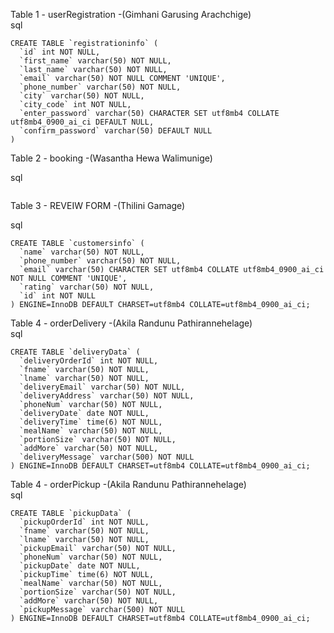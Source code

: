 
Table 1 - userRegistration -(Gimhani Garusing Arachchige) <br>
sql
```
CREATE TABLE `registrationinfo` (
  `id` int NOT NULL,
  `first_name` varchar(50) NOT NULL,
  `last_name` varchar(50) NOT NULL,
  `email` varchar(50) NOT NULL COMMENT 'UNIQUE',
  `phone_number` varchar(50) NOT NULL,
  `city` varchar(50) NOT NULL,
  `city_code` int NOT NULL,
  `enter_password` varchar(50) CHARACTER SET utf8mb4 COLLATE utf8mb4_0900_ai_ci DEFAULT NULL,
  `confirm_password` varchar(50) DEFAULT NULL
) 
```


Table 2 - booking -(Wasantha Hewa Walimunige) <br>

sql
```

```




Table 3 - REVEIW FORM -(Thilini Gamage)<br>

sql
```
CREATE TABLE `customersinfo` (
  `name` varchar(50) NOT NULL,
  `phone_number` varchar(50) NOT NULL,
  `email` varchar(50) CHARACTER SET utf8mb4 COLLATE utf8mb4_0900_ai_ci NOT NULL COMMENT 'UNIQUE',
  `rating` varchar(50) NOT NULL,
  `id` int NOT NULL
) ENGINE=InnoDB DEFAULT CHARSET=utf8mb4 COLLATE=utf8mb4_0900_ai_ci;

```

Table 4 - orderDelivery -(Akila Randunu Pathirannehelage)<br>
sql
```
CREATE TABLE `deliveryData` (
  `deliveryOrderId` int NOT NULL,
  `fname` varchar(50) NOT NULL,
  `lname` varchar(50) NOT NULL,
  `deliveryEmail` varchar(50) NOT NULL,
  `deliveryAddress` varchar(50) NOT NULL,
  `phoneNum` varchar(50) NOT NULL,
  `deliveryDate` date NOT NULL,
  `deliveryTime` time(6) NOT NULL,
  `mealName` varchar(50) NOT NULL,
  `portionSize` varchar(50) NOT NULL,
  `addMore` varchar(50) NOT NULL,
  `deliveryMessage` varchar(500) NOT NULL
) ENGINE=InnoDB DEFAULT CHARSET=utf8mb4 COLLATE=utf8mb4_0900_ai_ci;

```

Table 4 - orderPickup -(Akila Randunu Pathirannehelage)<br>
sql
```
CREATE TABLE `pickupData` (
  `pickupOrderId` int NOT NULL,
  `fname` varchar(50) NOT NULL,
  `lname` varchar(50) NOT NULL,
  `pickupEmail` varchar(50) NOT NULL,
  `phoneNum` varchar(50) NOT NULL,
  `pickupDate` date NOT NULL,
  `pickupTime` time(6) NOT NULL,
  `mealName` varchar(50) NOT NULL,
  `portionSize` varchar(50) NOT NULL,
  `addMore` varchar(50) NOT NULL,
  `pickupMessage` varchar(500) NOT NULL
) ENGINE=InnoDB DEFAULT CHARSET=utf8mb4 COLLATE=utf8mb4_0900_ai_ci;
```
<br>
